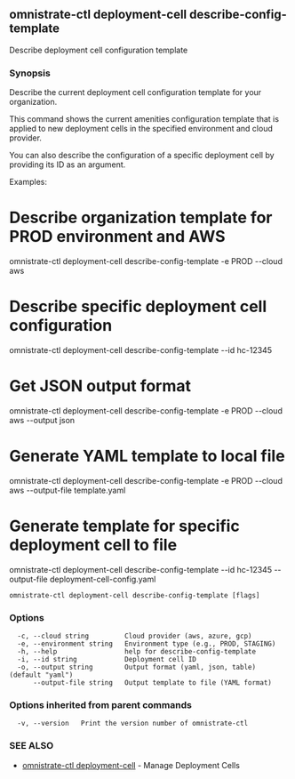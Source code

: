 ## omnistrate-ctl deployment-cell describe-config-template

Describe deployment cell configuration template

### Synopsis

Describe the current deployment cell configuration template for your organization.

This command shows the current amenities configuration template that is applied to 
new deployment cells in the specified environment and cloud provider.

You can also describe the configuration of a specific deployment cell by providing 
its ID as an argument.

Examples:
  # Describe organization template for PROD environment and AWS
  omnistrate-ctl deployment-cell describe-config-template -e PROD --cloud aws

  # Describe specific deployment cell configuration
  omnistrate-ctl deployment-cell describe-config-template --id hc-12345

  # Get JSON output format
  omnistrate-ctl deployment-cell describe-config-template -e PROD --cloud aws --output json

  # Generate YAML template to local file
  omnistrate-ctl deployment-cell describe-config-template -e PROD --cloud aws --output-file template.yaml

  # Generate template for specific deployment cell to file
  omnistrate-ctl deployment-cell describe-config-template --id hc-12345 --output-file deployment-cell-config.yaml

```
omnistrate-ctl deployment-cell describe-config-template [flags]
```

### Options

```
  -c, --cloud string         Cloud provider (aws, azure, gcp)
  -e, --environment string   Environment type (e.g., PROD, STAGING)
  -h, --help                 help for describe-config-template
  -i, --id string            Deployment cell ID
  -o, --output string        Output format (yaml, json, table) (default "yaml")
      --output-file string   Output template to file (YAML format)
```

### Options inherited from parent commands

```
  -v, --version   Print the version number of omnistrate-ctl
```

### SEE ALSO

* [omnistrate-ctl deployment-cell](omnistrate-ctl_deployment-cell.md)	 - Manage Deployment Cells

